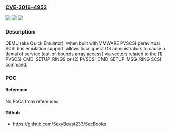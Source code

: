 ### [CVE-2016-4952](https://cve.mitre.org/cgi-bin/cvename.cgi?name=CVE-2016-4952)
![](https://img.shields.io/static/v1?label=Product&message=n%2Fa&color=blue)
![](https://img.shields.io/static/v1?label=Version&message=n%2Fa&color=blue)
![](https://img.shields.io/static/v1?label=Vulnerability&message=n%2Fa&color=brighgreen)

### Description

QEMU (aka Quick Emulator), when built with VMWARE PVSCSI paravirtual SCSI bus emulation support, allows local guest OS administrators to cause a denial of service (out-of-bounds array access) via vectors related to the (1) PVSCSI_CMD_SETUP_RINGS or (2) PVSCSI_CMD_SETUP_MSG_RING SCSI command.

### POC

#### Reference
No PoCs from references.

#### Github
- https://github.com/SexyBeast233/SecBooks

